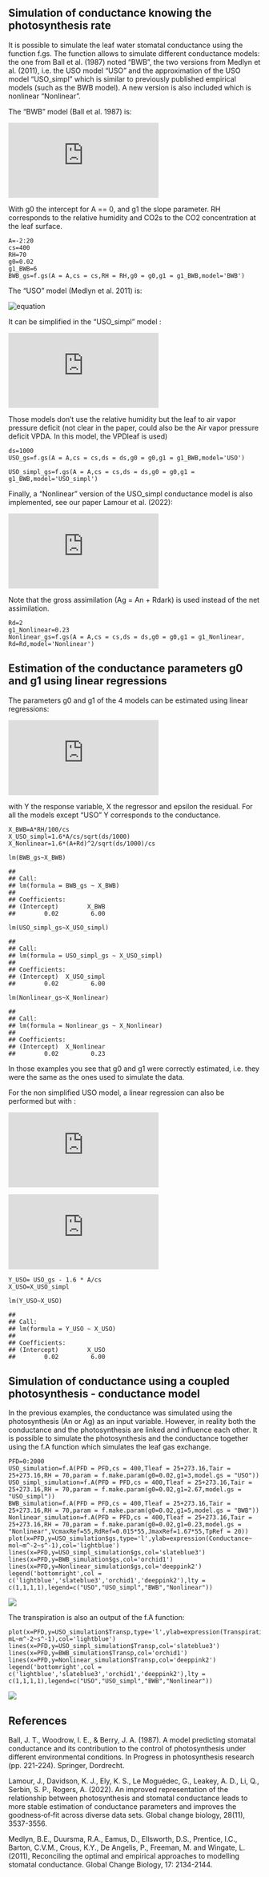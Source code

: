 ## Simulation of conductance knowing the photosynthesis rate

It is possible to simulate the leaf water stomatal conductance using the
function f.gs. The function allows to simulate different conductance
models: the one from Ball et al. (1987) noted “BWB”, the two versions
from Medlyn et al. (2011), i.e. the USO model “USO” and the
approximation of the USO model “USO\_simpl” which is similar to
previously published empirical models (such as the BWB model). A new
version is also included which is nonlinear “Nonlinear”.

The “BWB” model (Ball et al. 1987) is:

![equation](https://latex.codecogs.com/gif.latex?g_%7Bsw%7D%3Dg_0+g_1*A_n*RH/CO_%7B2s%7D)

With g0 the intercept for A == 0, and g1 the slope parameter. RH
corresponds to the relative humidity and CO2s to the CO2 concentration
at the leaf surface.

    A=-2:20
    cs=400
    RH=70
    g0=0.02
    g1_BWB=6
    BWB_gs=f.gs(A = A,cs = cs,RH = RH,g0 = g0,g1 = g1_BWB,model='BWB')

The “USO” model (Medlyn et al. 2011) is:

![equation](https://latex.codecogs.com/gif.image?\dpi%7B110%7Dg_%7Bsw%7D=g_0+1.6(1+\frac%7Bg_1%7D%7BVPD_%7Bleaf%7D%5D%7D)(\frac%7BA_n%7D%7BCO_%7B2s%7D%7D))

It can be simplified in the “USO\_simpl” model :

![equation](https://latex.codecogs.com/gif.latex?g_%7Bsw%7D%3Dg_0+1.6g_1%5Cfrac%7BA_n%7D%7BCO_%7B2s%7D%5Csqrt%7BVPD_%7Bleaf%7D%7D%7D)

Those models don’t use the relative humidity but the leaf to air vapor
pressure deficit (not clear in the paper, could also be the Air vapor
pressure deficit VPDA. In this model, the VPDleaf is used)

    ds=1000
    USO_gs=f.gs(A = A,cs = cs,ds = ds,g0 = g0,g1 = g1_BWB,model='USO')

    USO_simpl_gs=f.gs(A = A,cs = cs,ds = ds,g0 = g0,g1 = g1_BWB,model='USO_simpl')

Finally, a “Nonlinear” version of the USO\_simpl conductance model is
also implemented, see our paper Lamour et al. (2022):

![equation](https://latex.codecogs.com/gif.latex?g_%7Bsw%7D%3Dg_0+1.6g_1%5Cfrac%7BA_g%5E2%7D%7BCO_%7B2s%7D%5Csqrt%7BVPD_%7Bleaf%7D%7D%7D)

Note that the gross assimilation (Ag = An + Rdark) is used instead of
the net assimilation.

    Rd=2
    g1_Nonlinear=0.23
    Nonlinear_gs=f.gs(A = A,cs = cs,ds = ds,g0 = g0,g1 = g1_Nonlinear, Rd=Rd,model='Nonlinear')

## Estimation of the conductance parameters g0 and g1 using linear regressions

The parameters g0 and g1 of the 4 models can be estimated using linear
regressions:

![equation](https://latex.codecogs.com/gif.latex?Y%3Dg_0+g_1X+%5Cvarepsilon)

with Y the response variable, X the regressor and epsilon the residual.
For all the models except “USO” Y corresponds to the conductance.

    X_BWB=A*RH/100/cs
    X_USO_simpl=1.6*A/cs/sqrt(ds/1000)
    X_Nonlinear=1.6*(A+Rd)^2/sqrt(ds/1000)/cs

    lm(BWB_gs~X_BWB)

    ## 
    ## Call:
    ## lm(formula = BWB_gs ~ X_BWB)
    ## 
    ## Coefficients:
    ## (Intercept)        X_BWB  
    ##        0.02         6.00

    lm(USO_simpl_gs~X_USO_simpl)

    ## 
    ## Call:
    ## lm(formula = USO_simpl_gs ~ X_USO_simpl)
    ## 
    ## Coefficients:
    ## (Intercept)  X_USO_simpl  
    ##        0.02         6.00

    lm(Nonlinear_gs~X_Nonlinear)

    ## 
    ## Call:
    ## lm(formula = Nonlinear_gs ~ X_Nonlinear)
    ## 
    ## Coefficients:
    ## (Intercept)  X_Nonlinear  
    ##        0.02         0.23

In those examples you see that g0 and g1 were correctly estimated,
i.e. they were the same as the ones used to simulate the data.

For the non simplified USO model, a linear regression can also be
performed but with :

![equation](https://latex.codecogs.com/gif.latex?Y%3Dg_%7Bsw%7D-%5Cfrac%7B1.6A_n%7D%7BCO_%7B2s%7D%7D)

![equation](https://latex.codecogs.com/gif.latex?X%3D%5Cfrac%7B1.6A_n%7D%7B%5Csqrt%7BVPD_%7Bleaf%7D%7DCO_%7B2s%7D%7D)

    Y_USO= USO_gs - 1.6 * A/cs
    X_USO=X_USO_simpl

    lm(Y_USO~X_USO)

    ## 
    ## Call:
    ## lm(formula = Y_USO ~ X_USO)
    ## 
    ## Coefficients:
    ## (Intercept)        X_USO  
    ##        0.02         6.00

## Simulation of conductance using a coupled photosynthesis - conductance model

In the previous examples, the conductance was simulated using the
photosynthesis (An or Ag) as an input variable. However, in reality both
the conductance and the photosynthesis are linked and influence each
other. It is possible to simulate the photosynthesis and the conductance
together using the f.A function which simulates the leaf gas exchange.

    PFD=0:2000
    USO_simulation=f.A(PFD = PFD,cs = 400,Tleaf = 25+273.16,Tair = 25+273.16,RH = 70,param = f.make.param(g0=0.02,g1=3,model.gs = "USO"))
    USO_simpl_simulation=f.A(PFD = PFD,cs = 400,Tleaf = 25+273.16,Tair = 25+273.16,RH = 70,param = f.make.param(g0=0.02,g1=2.67,model.gs = "USO_simpl"))
    BWB_simulation=f.A(PFD = PFD,cs = 400,Tleaf = 25+273.16,Tair = 25+273.16,RH = 70,param = f.make.param(g0=0.02,g1=5,model.gs = "BWB"))
    Nonlinear_simulation=f.A(PFD = PFD,cs = 400,Tleaf = 25+273.16,Tair = 25+273.16,RH = 70,param = f.make.param(g0=0.02,g1=0.23,model.gs = "Nonlinear",VcmaxRef=55,RdRef=0.015*55,JmaxRef=1.67*55,TpRef = 20))
    plot(x=PFD,y=USO_simulation$gs,type='l',ylab=expression(Conductance~ mol~m^-2~s^-1),col='lightblue')
    lines(x=PFD,y=USO_simpl_simulation$gs,col='slateblue3')
    lines(x=PFD,y=BWB_simulation$gs,col='orchid1')
    lines(x=PFD,y=Nonlinear_simulation$gs,col='deeppink2')
    legend('bottomright',col = c('lightblue','slateblue3','orchid1','deeppink2'),lty = c(1,1,1,1),legend=c("USO","USO_simpl","BWB","Nonlinear"))

![](Simulation_of_leaf_conductance_files/figure-markdown_strict/unnamed-chunk-7-1.png)

The transpiration is also an output of the f.A function:

    plot(x=PFD,y=USO_simulation$Transp,type='l',ylab=expression(Transpiration~ mL~m^-2~s^-1),col='lightblue')
    lines(x=PFD,y=USO_simpl_simulation$Transp,col='slateblue3')
    lines(x=PFD,y=BWB_simulation$Transp,col='orchid1')
    lines(x=PFD,y=Nonlinear_simulation$Transp,col='deeppink2')
    legend('bottomright',col = c('lightblue','slateblue3','orchid1','deeppink2'),lty = c(1,1,1,1),legend=c("USO","USO_simpl","BWB","Nonlinear"))

![](Simulation_of_leaf_conductance_files/figure-markdown_strict/unnamed-chunk-8-1.png)

## References

Ball, J. T., Woodrow, I. E., & Berry, J. A. (1987). A model predicting
stomatal conductance and its contribution to the control of
photosynthesis under different environmental conditions. In Progress in
photosynthesis research (pp. 221-224). Springer, Dordrecht.

Lamour, J., Davidson, K. J., Ely, K. S., Le Moguédec, G., Leakey, A. D.,
Li, Q., Serbin, S. P., Rogers, A. (2022). An improved representation of
the relationship between photosynthesis and stomatal conductance leads
to more stable estimation of conductance parameters and improves the
goodness‐of‐fit across diverse data sets. Global change biology, 28(11),
3537-3556.

Medlyn, B.E., Duursma, R.A., Eamus, D., Ellsworth, D.S., Prentice, I.C.,
Barton, C.V.M., Crous, K.Y., De Angelis, P., Freeman, M. and Wingate, L.
(2011), Reconciling the optimal and empirical approaches to modelling
stomatal conductance. Global Change Biology, 17: 2134-2144.

